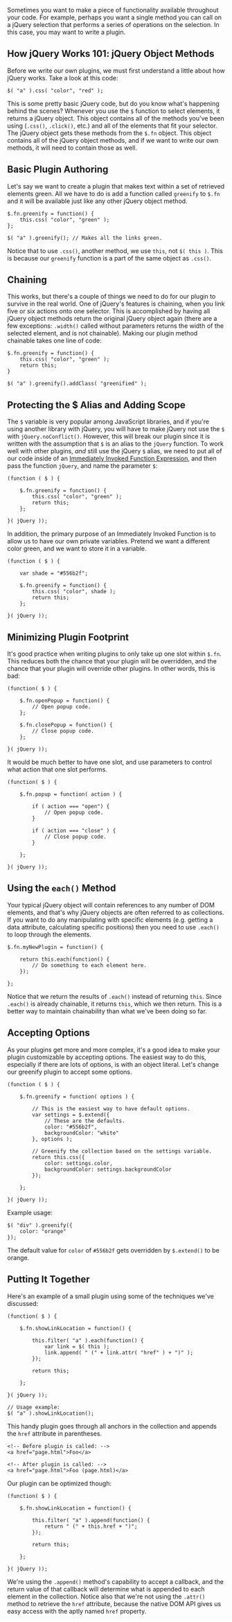 <script>{
	"title": "How to Create a Basic Plugin",
	"level": "intermediate",
	"source": "http://jqfundamentals.com/legacy",
	"attribution": [ "jQuery Fundamentals" ]
}</script>

Sometimes you want to make a piece of functionality available throughout your code. For example, perhaps you want a single method you can call on a jQuery selection that performs a series of operations on the selection. In this case, you may want to write a plugin.

## How jQuery Works 101: jQuery Object Methods

Before we write our own plugins, we must first understand a little about how jQuery works. Take a look at this code:

```
$( "a" ).css( "color", "red" );
```

This is some pretty basic jQuery code, but do you know what's happening behind the scenes? Whenever you use the `$` function to select elements, it returns a jQuery object. This object contains all of the methods you've been using (`.css()`, `.click()`, etc.) and all of the elements that fit your selector. The jQuery object gets these methods from the `$.fn` object. This object contains all of the jQuery object methods, and if we want to write our own methods, it will need to contain those as well.

## Basic Plugin Authoring

Let's say we want to create a plugin that makes text within a set of retrieved elements green. All we have to do is add a function called `greenify` to `$.fn` and it will be available just like any other jQuery object method.

```
$.fn.greenify = function() {
	this.css( "color", "green" );
};

$( "a" ).greenify(); // Makes all the links green.
```

Notice that to use `.css()`, another method, we use `this`, not `$( this )`. This is because our `greenify` function is a part of the same object as `.css()`.

## Chaining

This works, but there's a couple of things we need to do for our plugin to survive in the real world. One of jQuery's features is chaining, when you link five or six actions onto one selector. This is accomplished by having all jQuery object methods return the original jQuery object again (there are a few exceptions: `.width()` called without parameters returns the width of the selected element, and is not chainable). Making our plugin method chainable takes one line of code:

```
$.fn.greenify = function() {
	this.css( "color", "green" );
	return this;
}

$( "a" ).greenify().addClass( "greenified" );
```

## Protecting the $ Alias and Adding Scope

The `$` variable is very popular among JavaScript libraries, and if you're using another library with jQuery, you will have to make jQuery not use the `$` with `jQuery.noConflict()`. However, this will break our plugin since it is written with the assumption that `$` is an alias to the `jQuery` function. To work well with other plugins, _and_ still use the jQuery `$` alias, we need to put all of our code inside of an [Immediately Invoked Function Expression](http://benalman.com/news/2010/11/immediately-invoked-function-expression/), and then pass the function `jQuery`, and name the parameter `$`:

```
(function ( $ ) {

	$.fn.greenify = function() {
		this.css( "color", "green" );
		return this;
	};

}( jQuery ));
```

In addition, the primary purpose of an Immediately Invoked Function is to allow us to have our own private variables. Pretend we want a different color green, and we want to store it in a variable.

```
(function ( $ ) {

	var shade = "#556b2f";

	$.fn.greenify = function() {
		this.css( "color", shade );
		return this;
	};

}( jQuery ));
```

## Minimizing Plugin Footprint

It's good practice when writing plugins to only take up one slot within `$.fn`. This reduces both the chance that your plugin will be overridden, and the chance that your plugin will override other plugins. In other words, this is bad:

```
(function( $ ) {

	$.fn.openPopup = function() {
		// Open popup code.
	};

	$.fn.closePopup = function() {
		// Close popup code.
	};

}( jQuery ));
```

It would be much better to have one slot, and use parameters to control what action that one slot performs.

```
(function( $ ) {

	$.fn.popup = function( action ) {

		if ( action === "open") {
			// Open popup code.
		}

		if ( action === "close" ) {
			// Close popup code.
		}

	};

}( jQuery ));
```

## Using the `each()` Method

Your typical jQuery object will contain references to any number of DOM elements, and that's why jQuery objects are often referred to as collections. If you want to do any manipulating with specific elements (e.g. getting a data attribute, calculating specific positions) then you need to use `.each()` to loop through the elements.

```
$.fn.myNewPlugin = function() {

	return this.each(function() {
		// Do something to each element here.
	});

};
```

Notice that we return the results of `.each()` instead of returning `this`. Since `.each()` is already chainable, it returns `this`, which we then return. This is a better way to maintain chainability than what we've been doing so far.

## Accepting Options

As your plugins get more and more complex, it's a good idea to make your plugin customizable by accepting options. The easiest way to do this, especially if there are lots of options, is with an object literal. Let's change our greenify plugin to accept some options.

```
(function ( $ ) {

	$.fn.greenify = function( options ) {

		// This is the easiest way to have default options.
		var settings = $.extend({
			// These are the defaults.
			color: "#556b2f",
			backgroundColor: "white"
		}, options );

		// Greenify the collection based on the settings variable.
		return this.css({
			color: settings.color,
			backgroundColor: settings.backgroundColor
		});

	};

}( jQuery ));
```

Example usage:

```
$( "div" ).greenify({
	color: "orange"
});
```

The default value for `color` of `#556b2f` gets overridden by `$.extend()` to be orange.

## Putting It Together

Here's an example of a small plugin using some of the techniques we've discussed:

```
(function( $ ) {

	$.fn.showLinkLocation = function() {

		this.filter( "a" ).each(function() {
			var link = $( this );
			link.append( " (" + link.attr( "href" ) + ")" );
		});

		return this;

	};

}( jQuery ));

// Usage example:
$( "a" ).showLinkLocation();
```

This handy plugin goes through all anchors in the collection and appends the `href` attribute in parentheses.

```
<!-- Before plugin is called: -->
<a href="page.html">Foo</a>

<!-- After plugin is called: -->
<a href="page.html">Foo (page.html)</a>
```

Our plugin can be optimized though:

```
(function( $ ) {

	$.fn.showLinkLocation = function() {

		this.filter( "a" ).append(function() {
			return " (" + this.href + ")";
		});

		return this;

	};

}( jQuery ));
```

We're using the `.append()` method's capability to accept a callback, and the return value of that callback will determine what is appended to each element in the collection. Notice also that we're not using the `.attr()` method to retrieve the `href` attribute, because the native DOM API gives us easy access with the aptly named `href` property.
